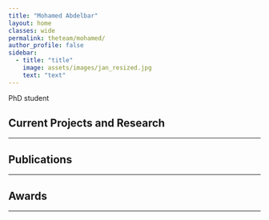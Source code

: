```yaml
---
title: "Mohamed Abdelbar"
layout: home
classes: wide
permalink: theteam/mohamed/
author_profile: false
sidebar:
  - title: "title"
    image: assets/images/jan_resized.jpg
    text: "text"
---
```


PhD student 
## Current Projects and Research
---

## Publications
---

## Awards
---
